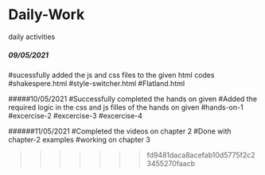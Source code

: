 # Daily-Work
daily activities

##### 09/05/2021
#sucessfully added the js and css files to the given html codes
#shakespere.html
#style-switcher.html
#Flatland.html

#####10/05/2021
#Successfully completed the hands on given
#Added the required logic in the css and js filles of the hands on given
#hands-on-1
#excercise-2
#excercise-3
#excercise-4

######11/05/2021
#Completed the videos on chapter 2
#Done with chapter-2 examples
#working on chapter 3
>>>>>>> fd9481daca8acefab10d5775f2c23455270faacb
